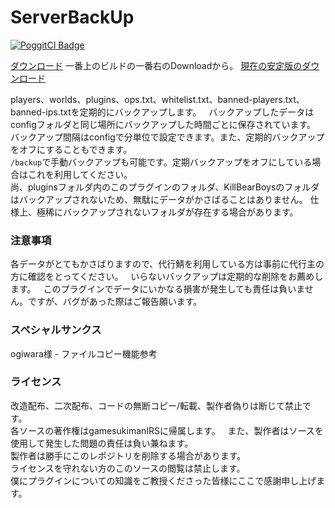 # ServerBackUp
[![PoggitCI Badge](https://poggit.pmmp.io/ci.badge/gamesukimanIRS/ServerBackUp/ServerBackUp)](https://poggit.pmmp.io/ci/gamesukimanIRS/ServerBackUp)

[ダウンロード](https://poggit.pmmp.io/ci/gamesukimanIRS/ServerBackUp/ServerBackUp) 一番上のビルドの一番右のDownloadから。 
[現在の安定版のダウンロード](https://poggit.pmmp.io/r/20037/ServerBackUp_dev-8.phar)

players、worlds、plugins、ops.txt、whitelist.txt、banned-players.txt、banned-ips.txtを定期的にバックアップします。  
バックアップしたデータはconfigフォルダと同じ場所にバックアップした時間ごとに保存されています。  
バックアップ間隔はconfigで分単位で設定できます。また、定期的バックアップをオフにすることもできます。  
`/backup`で手動バックアップも可能です。定期バックアップをオフにしている場合はこれを利用してください。  
尚、pluginsフォルダ内のこのプラグインのフォルダ、KillBearBoysのフォルダはバックアップされないため、無駄にデータがかさばることはありません。
仕様上、極稀にバックアップされないフォルダが存在する場合があります。  

### 注意事項
各データがとてもかさばりますので、代行鯖を利用している方は事前に代行主の方に確認をとってください。  
いらないバックアップは定期的な削除をお薦めします。  
このプラグインでデータにいかなる損害が発生しても責任は負いません。ですが、バグがあった際はご報告願います。

### スペシャルサンクス
ogiwara様 - ファイルコピー機能参考

### ライセンス
改造配布、二次配布、コードの無断コピー/転載、製作者偽りは断じて禁止です。  
各ソースの著作権はgamesukimanIRSに帰属します。  
また、製作者はソースを使用して発生した問題の責任は負い兼ねます。  
製作者は勝手にこのレポジトリを削除する場合があります。  
ライセンスを守れない方のこのソースの閲覧は禁止します。  
僕にプラグインについての知識をご教授くださった皆様にここで感謝申し上げます。
